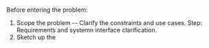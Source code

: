 Before entering the problem:
1. Scope the problem -- Clarify the constraints and use cases.
      Step: Requirements and systemn interface clarification.
2. Sketch up the 
